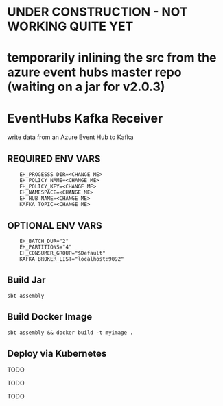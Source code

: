 # UNDER CONSTRUCTION - NOT WORKING QUITE YET

# temporarily inlining the src from the azure event hubs master repo (waiting on a jar for v2.0.3)

# EventHubs Kafka Receiver

write data from an Azure Event Hub to Kafka

## REQUIRED ENV VARS

```shell
    EH_PROGESSS_DIR=<CHANGE ME>
    EH_POLICY_NAME=<CHANGE ME>
    EH_POLICY_KEY=<CHANGE ME>
    EH_NAMESPACE=<CHANGE ME>
    EH_HUB_NAME=<CHANGE ME>
    KAFKA_TOPIC=<CHANGE ME>
```

## OPTIONAL ENV VARS
```shell
    EH_BATCH_DUR="2"
    EH_PARTITIONS="4"
    EH_CONSUMER_GROUP="$Default"
    KAFKA_BROKER_LIST="localhost:9092"
```

## Build Jar

```shell
sbt assembly
```

## Build Docker Image

```shell
sbt assembly && docker build -t myimage .
```

## Deploy via Kubernetes

TODO

TODO

TODO

